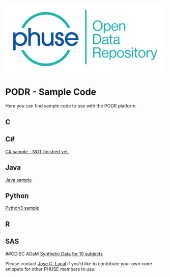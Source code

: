 ![PHUSE PODR Logo Logo](/PODR.jpeg)
# PODR - Sample Code

Here you can find sample code to use with the PODR platform.

## C

## C#
[C# sample - NOT finished yet.](/sample_code/PHUSE_PODR.csharp)

## Java
[Java sample](/sample_code/PHUSE_PODR.java)

## Python
[Python3 sample](/sample_code/PHUSE_PODR.py)

## R

## SAS

##CDISC ADaM
[Synthetic Data for 10 subjects](/sample_code/ADaM_10.csv)

Please contact [Jose C. Lacal](mailto:Jose.Lacal@NIHPO.com) if you'd like to contribute your own code snippets for other PHUSE members to use.